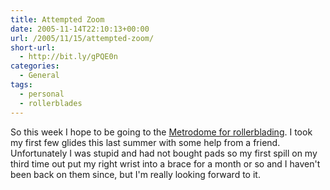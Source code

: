 ```yaml
---
title: Attempted Zoom
date: 2005-11-14T22:10:13+00:00
url: /2005/11/15/attempted-zoom/
short-url:
  - http://bit.ly/gPQE0n
categories:
  - General
tags:
  - personal
  - rollerblades
---
```

So this week I hope to be going to the <a href="http://www.roller-dome.com/">Metrodome for rollerblading</a>. I took my first few glides this last summer with some help from a friend. Unfortunately I was stupid and had not bought pads so my first spill on my third time out put my right wrist into a brace for a month or so and I haven't been back on them since, but I'm really looking forward to it.